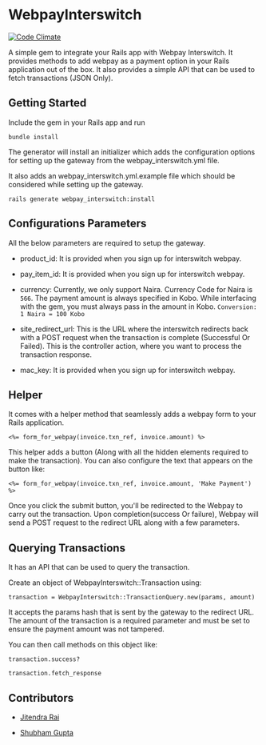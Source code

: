 WebpayInterswitch
=================

[![Code Climate](https://codeclimate.com/github/ShubhamGupta/webpay_interswitch.png)](https://codeclimate.com/github/ShubhamGupta/webpay_interswitch)


A simple gem to integrate your Rails app with Webpay Interswitch. It provides methods to add webpay as a payment option in your Rails application out of the box. It also provides a simple API that can be used to fetch transactions (JSON Only).

Getting Started
------------

Include the gem in your Rails app and run 

 `bundle install`
 
The generator will install an initializer which adds the configuration options for setting up the gateway from the webpay_interswitch.yml file.

It also adds an webpay_interswitch.yml.example file which should be considered while setting up the gateway.

 `rails generate webpay_interswitch:install`

Configurations Parameters
-------------------------

All the below parameters are required to setup the gateway.

* product_id: It is provided when you sign up for interswitch webpay.
    
* pay_item_id: It is provided when you sign up for interswitch webpay.

* currency: Currently, we only support Naira. Currency Code for Naira is `566`. The payment amount is always specified in Kobo. While interfacing with the gem, you must always pass in the amount in Kobo. `Conversion: 1 Naira = 100 Kobo`


* site_redirect_url: This is the URL where the interswitch redirects back with a POST request when the transaction is complete (Successful Or Failed). This is the controller action, where you want to process the transaction response.

* mac_key: It is provided when you sign up for interswitch webpay.


Helper
------

It comes with a helper method that seamlessly adds a webpay form to your Rails application.

    <%= form_for_webpay(invoice.txn_ref, invoice.amount) %>

This helper adds a button (Along with all the hidden elements required to make the transaction). You can also configure the text that appears on the button like:

    <%= form_for_webpay(invoice.txn_ref, invoice.amount, 'Make Payment') %>

Once you click the submit button, you'll be redirected to the Webpay to carry out the transaction. Upon completion(success Or failure), Webpay will send a POST request to the redirect URL along with a few parameters.


Querying Transactions
---------------------

It has an API that can be used to query the transaction.

Create an object of WebpayInterswitch::Transaction using:
    
    transaction = WebpayInterswitch::TransactionQuery.new(params, amount)
    
It accepts the params hash that is sent by the gateway to the redirect URL. The amount of the transaction is a required parameter and must be set to ensure the payment amount was not tampered.

You can then call methods on this object like:

    transaction.success?
    
    transaction.fetch_response


Contributors
------------


* [Jitendra Rai](Rai@vinsol.com)

* [Shubham Gupta](shubham.gupta@vinsol.com)
